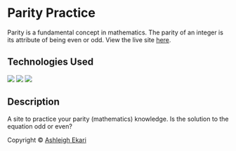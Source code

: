 # Parity Practice

Parity is a fundamental concept in mathematics. The parity of an integer is its attribute of being even or odd. View the live site [here](https://aekari.github.io/Parity-Practice/).
## Technologies Used

![](https://img.shields.io/badge/-HTML-black.svg?style=flat-square&logo=html5&colorB=000)
![](https://img.shields.io/badge/-CSS-black.svg?style=flat-square&logo=css3&colorB=000)
![](https://img.shields.io/badge/-JAVASCRIPT-black.svg?style=flat-square&logo=JavaScript&colorB=000)

## Description

A site to practice your parity (mathematics) knowledge. Is the solution to the equation odd or even?

Copyright © [Ashleigh Ekari](https://www.ashleighekari.com)
